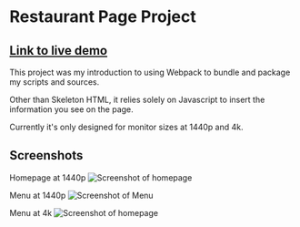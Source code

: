 # Restaurant Page Project
## [Link to live demo](https://03tb.github.io/restaurant-page/)

This project was my introduction to using Webpack to bundle and package my scripts and sources.

Other than Skeleton HTML, it relies solely on Javascript to insert the information you see on the page.

Currently it's only designed for monitor sizes at 1440p and 4k.

## Screenshots

Homepage at 1440p
![Screenshot of homepage](https://imgur.com/RuS6mGn.png)

Menu at 1440p
![Screenshot of Menu](https://imgur.com/V8hrDyc.png)

Menu at 4k
![Screenshot of homepage](https://imgur.com/vjEYFwC.png)


